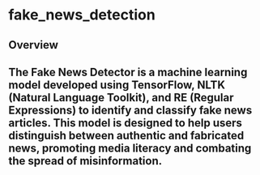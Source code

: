 # fake_news_detection
<h2>Overview<h2>

The Fake News Detector is a machine learning model developed using TensorFlow, NLTK (Natural Language Toolkit), and RE (Regular Expressions) to identify and classify fake news articles. This model is designed to help users distinguish between authentic and fabricated news, promoting media literacy and combating the spread of misinformation.